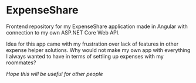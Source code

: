 # ExpenseShare

Frontend repository for my ExpenseShare application made in Angular with connection to my own ASP.NET Core Web API.

Idea for this app came with my frustration over lack of features in other expense helper solutions.
Why would not make my own app with everything I always wanted to have in terms of settling up expenses with my roommates?

*Hope this will be useful for other people*
